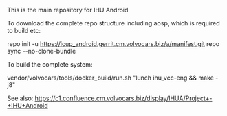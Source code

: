 This is the main repository for IHU Android

To download the complete repo structure including aosp, which is required to build etc:

   repo init -u https://icup_android.gerrit.cm.volvocars.biz/a/manifest.git
   repo sync --no-clone-bundle


To build the complete system:

   vendor/volvocars/tools/docker_build/run.sh "lunch ihu_vcc-eng && make -j8"


See also: https://c1.confluence.cm.volvocars.biz/display/IHUA/Project+-+IHU+Android




